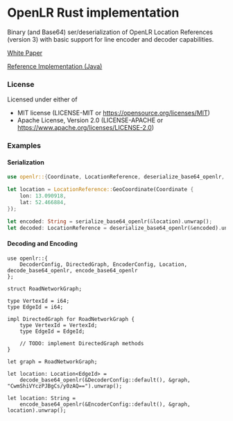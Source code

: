 # OpenLR Rust implementation

Binary (and Base64) ser/deserialization of OpenLR Location References (version 3) with basic support for line encoder and decoder capabilities.

[White Paper](https://download.tomtom.com/open/banners/openlr-whitepaper_v1.5.pdf)

[Reference Implementation (Java)](https://github.com/tomtom-international/openlr)


### License

Licensed under either of
- MIT license (LICENSE-MIT or https://opensource.org/licenses/MIT)
- Apache License, Version 2.0 (LICENSE-APACHE or https://www.apache.org/licenses/LICENSE-2.0)


### Examples

#### Serialization

```rust
use openlr::{Coordinate, LocationReference, deserialize_base64_openlr, serialize_base64_openlr};

let location = LocationReference::GeoCoordinate(Coordinate {
    lon: 13.090918,
    lat: 52.466884,
});

let encoded: String = serialize_base64_openlr(&location).unwrap();
let decoded: LocationReference = deserialize_base64_openlr(&encoded).unwrap();
```

#### Decoding and Encoding

```rust,ignore
use openlr::{
    DecoderConfig, DirectedGraph, EncoderConfig, Location, decode_base64_openlr, encode_base64_openlr
};

struct RoadNetworkGraph;

type VertexId = i64;
type EdgeId = i64;

impl DirectedGraph for RoadNetworkGraph {
    type VertexId = VertexId;
    type EdgeId = EdgeId;

    // TODO: implement DirectedGraph methods
}

let graph = RoadNetworkGraph;

let location: Location<EdgeId> =
    decode_base64_openlr(&DecoderConfig::default(), &graph, "CwmShiVYczPJBgCs/y0zAQ==").unwrap();

let location: String =
    encode_base64_openlr(&EncoderConfig::default(), &graph, location).unwrap();
```
